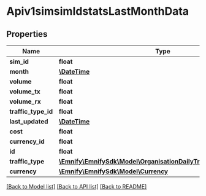 # Apiv1simsimIdstatsLastMonthData

## Properties
Name | Type | Description | Notes
------------ | ------------- | ------------- | -------------
**sim_id** | **float** |  | [optional] 
**month** | [**\DateTime**](\DateTime.md) |  | [optional] 
**volume** | **float** |  | [optional] 
**volume_tx** | **float** |  | [optional] 
**volume_rx** | **float** |  | [optional] 
**traffic_type_id** | **float** |  | [optional] 
**last_updated** | [**\DateTime**](\DateTime.md) |  | [optional] 
**cost** | **float** |  | [optional] 
**currency_id** | **float** |  | [optional] 
**id** | **float** |  | [optional] 
**traffic_type** | [**\Emnify\EmnifySdk\Model\OrganisationDailyTrafficObjectTrafficType**](OrganisationDailyTrafficObjectTrafficType.md) |  | [optional] 
**currency** | [**\Emnify\EmnifySdk\Model\Currency**](Currency.md) |  | [optional] 

[[Back to Model list]](../../README.md#documentation-for-models) [[Back to API list]](../../README.md#documentation-for-api-endpoints) [[Back to README]](../../README.md)

